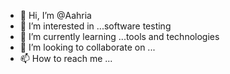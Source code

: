 - 👋 Hi, I’m @Aahria
- 👀 I’m interested in ...software testing
- 🌱 I’m currently learning ...tools and technologies
- 💞️ I’m looking to collaborate on ...
- 📫 How to reach me ...

<!---
Aahria/Aahria is a ✨ special ✨ repository because its `README.md` (this file) appears on your GitHub profile.
You can click the Preview link to take a look at your changes.
--->
